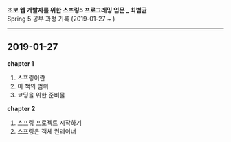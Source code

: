 

**초보 웹 개발자를 위한 스프링5 프로그래밍 입문 _ 최범균**  
Spring 5 공부 과정 기록  (2019-01-27 ~ )

***
**2019-01-27**  
---
****chapter 1****
1. 스프링이란  
2. 이 책의 범위  
3. 코딩을 위한 준비물  

****chapter 2****  
1. 스프링 프로젝트 시작하기  
2. 스프링은 객체 컨테이너  

